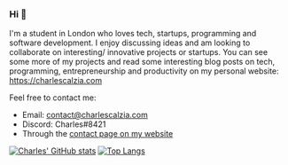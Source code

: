 ### Hi 👋

I'm a student in London who loves tech, startups, programming and software development. I enjoy discussing ideas and am looking to collaborate on interesting/ innovative projects or startups. You can see some more of my projects and read some interesting blog posts on tech, programming, entrepreneurship and productivity on my personal website: https://charlescalzia.com

Feel free to contact me:
- Email: contact@charlescalzia.com
- Discord: Charles#8421
- Through the [contact page on my website](https://charlescalzia.com/contact)

[![Charles' GitHub stats](https://github-readme-stats.vercel.app/api?username=charlescalzia&count_private=true&bg_color=10,159957,155799&title_color=FFFFFF&text_color=FFFFFF)](https://github.com/CharlesCalzia/)
[![Top Langs](https://github-readme-stats.vercel.app/api/top-langs/?username=charlescalzia&count_private=true&bg_color=10,159957,155799&title_color=FFFFFF&text_color=FFFFFF)](https://github.com/CharlesCalzia/)
